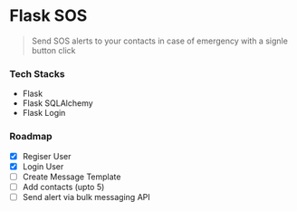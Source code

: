 # Flask SOS

> Send SOS alerts to your contacts in case of emergency with a signle button click

### Tech Stacks

- Flask
- Flask SQLAlchemy
- Flask Login

### Roadmap

- [x] Regiser User
- [x] Login User
- [ ] Create Message Template
- [ ] Add contacts (upto 5)
- [ ] Send alert via bulk messaging API
